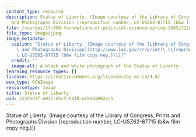 ```yaml
---
content_type: resource
description: Statue of Liberty. (Image courtesy of the Library of Congress, Prints
  and Photographs Division [reproduction number, LC-USZ62-87715 (b&w film copy neg.)])
file: /courses/17-960-foundations-of-political-science-spring-2005/312d5d3fe015d5cfb410a19d4a8924c5_17-960s05.jpg
file_type: image/jpeg
image_metadata:
  caption: "Statue of Liberty. (Image courtesy of the [Library of Congress, Prints\
    \ and Photographs Division](http://www.loc.gov/rr/print)\_\\[reproduction number,\
    \ LC-USZ62-87715 (b&w film copy neg.)\\])"
  credit: ''
  image-alt: A black and white photograph of the Statue of Liberty.
learning_resource_types: []
license: https://creativecommons.org/licenses/by-nc-sa/4.0/
ocw_type: OCWImage
resourcetype: Image
title: Statue of Liberty
uid: 312d5d3f-e015-d5cf-b410-a19d4a8924c5
---
```

Statue of Liberty. (Image courtesy of the Library of Congress, Prints and Photographs Division [reproduction number, LC-USZ62-87715 (b&w film copy neg.)])